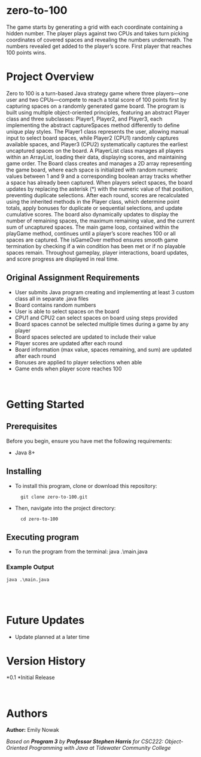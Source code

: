 # zero-to-100
The game starts by generating a grid with each coordinate containing a hidden number. The player plays against two CPUs and takes turn picking coordinates of covered spaces and revealing the numbers underneath. The numbers revealed get added to the player’s score. First player that reaches 100 points wins.

# Project Overview
Zero to 100 is a turn-based Java strategy game where three players—one user and two CPUs—compete to reach a total score of 100 points first by capturing spaces on a randomly generated game board. The program is built using multiple object-oriented principles, featuring an abstract Player class and three subclasses: Player1, Player2, and Player3, each implementing the abstract captureSpaces method differently to define unique play styles. The Player1 class represents the user, allowing manual input to select board spaces, while Player2 (CPU1) randomly captures available spaces, and Player3 (CPU2) systematically captures the earliest uncaptured spaces on the board. A PlayerList class manages all players within an ArrayList, loading their data, displaying scores, and maintaining game order. The Board class creates and manages a 2D array representing the game board, where each space is initialized with random numeric values between 1 and 9 and a corresponding boolean array tracks whether a space has already been captured. When players select spaces, the board updates by replacing the asterisk (*) with the numeric value of that position, preventing duplicate selections. After each round, scores are recalculated using the inherited methods in the Player class, which determine point totals, apply bonuses for duplicate or sequential selections, and update cumulative scores. The board also dynamically updates to display the number of remaining spaces, the maximum remaining value, and the current sum of uncaptured spaces. The main game loop, contained within the playGame method, continues until a player’s score reaches 100 or all spaces are captured. The isGameOver method ensures smooth game termination by checking if a win condition has been met or if no playable spaces remain. Throughout gameplay, player interactions, board updates, and score progress are displayed in real time.

## Original Assignment Requirements
* User submits Java program creating and implementing at least 3 custom class all in separate .java files 
* Board contains random numbers 
* User is able to select spaces on the board 
* CPU1 and CPU2 can select spaces on board using steps provided 
* Board spaces cannot be selected multiple times during a game by any player 
* Board spaces selected are updated to include their value 
* Player scores are updated after each round 
* Board information (max value, spaces remaining, and sum) are updated after each round 
* Bonuses are applied to player selections when able
* Game ends when player score reaches 100 


<br />

# Getting Started
## Prerequisites

Before you begin, ensure you have met the following requirements:
* Java 8+

## Installing

* To install this program, clone or download this repository:

        git clone zero-to-100.git

* Then, navigate into the project directory:

        cd zero-to-100


## Executing program
* To run the program from the terminal:
        java .\main.java

### Example Output
```java .\main.java```
```

```


<br />

# Future Updates

* Update planned at a later time

# Version History
*0.1
    *Initial Release

<br />

# Authors

**Author:** Emily Nowak

*Based on **Program 3** by **Professor Stephen Harris** for CSC222: Object-Oriented Programming with Java at Tidewater Community College*

<br />